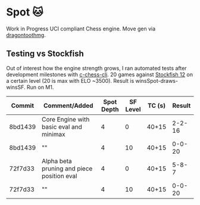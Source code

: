# Spot 🐱
Work in Progress UCI compliant Chess engine. Move gen via [dragontoothmg](https://pkg.go.dev/github.com/dylhunn/dragontoothmg).
## Testing vs Stockfish
Out of interest how the  engine strength grows, I ran automated tests after development milestones with [c-chess-cli](https://github.com/lucasart/c-chess-cli). 20 games against [Stockfish 12](https://github.com/official-stockfish/Stockfish) on a certain level (20 is max with ELO ~3500). Result is winsSpot-draws-winsSF. Run on M1.

| Commit  | Comment/Added                                | Spot Depth | SF Level | TC (s) | Result |
|---------|----------------------------------------------|------------|----------|--------|--------|
| 8bd1439 | Core Engine with basic eval and minimax      | 4          | 0        | 40+15  | 2-2-16 |
| 8bd1439 | ""                                           | 4          | 10       | 40+15  | 0-0-20 |
| 72f7d33 | Alpha beta pruning and piece position eval   | 4          | 0        | 40+15  | 5-8-7  |
| 72f7d33 | ""                                           | 4          | 10       | 40+15  | 0-0-20 |